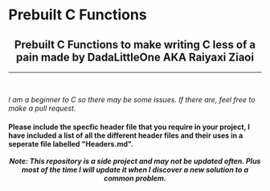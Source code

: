 # Prebuilt C Functions

<div align="center">
    <h2>
        Prebuilt C Functions to make writing C less of a pain made by DadaLittleOne AKA Raiyaxi Ziaoi
    </h2>
</div>
<hr>
<br/>
<p><i>
    I am a beginner to C so there may be some issues. If there are, feel free to make a pull request.
</p></i>
<h4>
    Please include the specfic header file that you require in your project, I have included a list of all the different header files and their uses in a seperate file labelled "Headers.md".
    <br/><br/><div align="center"><i>
        Note: This repository is a side project and may not be updated often. Plus most of the time I will update it when I discover a new solution to a common problem.
    </i></div>
</h4>
